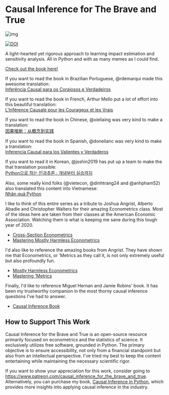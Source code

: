 # Causal Inference for The Brave and True

![img](./causal-inference-for-the-brave-and-true/data/img/brave-and-true.png)

[![DOI](https://zenodo.org/badge/255903310.svg)](https://zenodo.org/badge/latestdoi/255903310)

A light-hearted yet rigorous approach to learning impact estimation and sensitivity analysis. All in Python and with as many memes as I could find.

[Check out the book here!](https://matheusfacure.github.io/python-causality-handbook/landing-page.html)

If you want to read the book in Brazilian Portuguese, @rdemarqui made this awesome translation:  
[Inferência Causal para os Corajosos e Verdadeiros](https://github.com/rdemarqui/python-causality-handbook-ptbr)

If you want to read the book in French, Arthur Mello put a lot of effort into this beautiful translation:  
[L'Inférence Causale pour les Courageux et les Vrais](https://github.com/arthurmello/python-causality-handbook)

If you want to read the book in Chinese, @xieliaing was very kind to make a translation:  
[因果推断：从概念到实践](https://github.com/xieliaing/CausalInferenceIntro)

If you want to read the book in Spanish, @donelianc was very kind to make a translation:  
[Inferencia Causal para los Valientes y Verdaderos](https://github.com/donelianc/introduccion-inferencia-causal)

If you want to read it in Korean, @jsshin2019 has put up a team to make the that translation possible:  
[Python으로 하는 인과추론 : 개념부터 실습까지](https://github.com/TeamCausality/Causal-Inference-with-Python)

Also, some really kind folks (@vietecon, @dinhtrang24 and @anhpham52) also translated this content into Vietnamese:  
[Nhân quả Python](https://github.com/vietecon/NhanQuaPython)






I like to think of this entire series as a tribute to Joshua Angrist, Alberto Abadie and Christopher Walters for their amazing Econometrics class. Most of the ideas here are taken from their classes at the American Economic Association. Watching them is what is keeping me sane during this tough year of 2020.
* [Cross-Section Econometrics](https://www.aeaweb.org/conference/cont-ed/2017-webcasts)
* [Mastering Mostly Harmless Econometrics](https://www.aeaweb.org/conference/cont-ed/2020-webcasts)

I'd also like to reference the amazing books from Angrist. They have shown me that Econometrics, or 'Metrics as they call it, is not only extremely useful but also profoundly fun.

* [Mostly Harmless Econometrics](https://www.mostlyharmlesseconometrics.com/)
* [Mastering 'Metrics](https://www.masteringmetrics.com/)

Finally, I'd like to reference Miguel Hernan and Jamie Robins' book. It has been my trustworthy companion in the most thorny causal inference questions I've had to answer.

* [Causal Inference Book](https://www.hsph.harvard.edu/miguel-hernan/causal-inference-book/)

## How to Support This Work

Causal Inference for the Brave and True is an open-source resource primarily focused on econometrics and the statistics of science. It exclusively utilizes free software, grounded in Python. The primary objective is to ensure accessibility, not only from a financial standpoint but also from an intellectual perspective. I've tried my best to keep the content entertaining while maintaining the necessary scientific rigor.


If you want to show your appreciation for this work, consider  going to https://www.patreon.com/causal_inference_for_the_brave_and_true. Alternatively, you can purchase my book, [Causal Inference in Python](https://www.amazon.com/Causal-Inference-Python-Applying-Industry/dp/1098140257), which provides more insights into applying causal inference in the industry.


